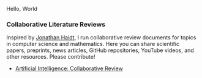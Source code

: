 Hello, World

### Collaborative Literature Reviews
Inspired by [Jonathan Haidt](https://jonathanhaidt.com/reviews), I run collaborative review documents for topics
in computer science and mathematics. Here you can share scientific papers, preprints, news articles, GitHub repositories,
YouTube videos, and other resources. Please contribute!

- [Artificial Intelligence: Collaborative Review](https://docs.google.com/document/d/10qBUMWhLTqsKVja5OIYmWyZeJjyZFfpYD926tYn_gjQ/edit?usp=sharing)
